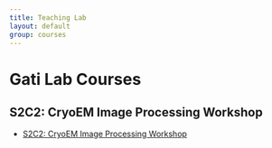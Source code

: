 ```yaml
---
title: Teaching Lab
layout: default
group: courses
---
```


# Gati Lab Courses


## S2C2: CryoEM Image Processing Workshop
* [S2C2: CryoEM Image Processing Workshop](https://cryoem.slac.stanford.edu/s2c2/march-11-13-2019)
